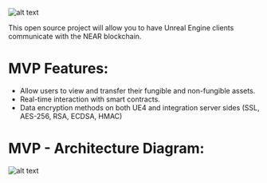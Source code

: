![alt text](https://drive.google.com/uc?export=view&id=1_WeCDFBH6_7LplUTGxm3PGmOvj0ssvMP)

This open source project will allow you to have Unreal Engine clients communicate with the NEAR blockchain.

# MVP Features:
- Allow users to view and transfer their fungible and non-fungible assets.
- Real-time interaction with smart contracts.
- Data encryption methods on both UE4 and integration server sides (SSL, AES-256, RSA, ECDSA, HMAC)

# MVP - Architecture Diagram:
![alt text](https://drive.google.com/uc?export=view&id=1ntxwOa3PsoUJDgQPouTpuofDnKGIvFzV)
